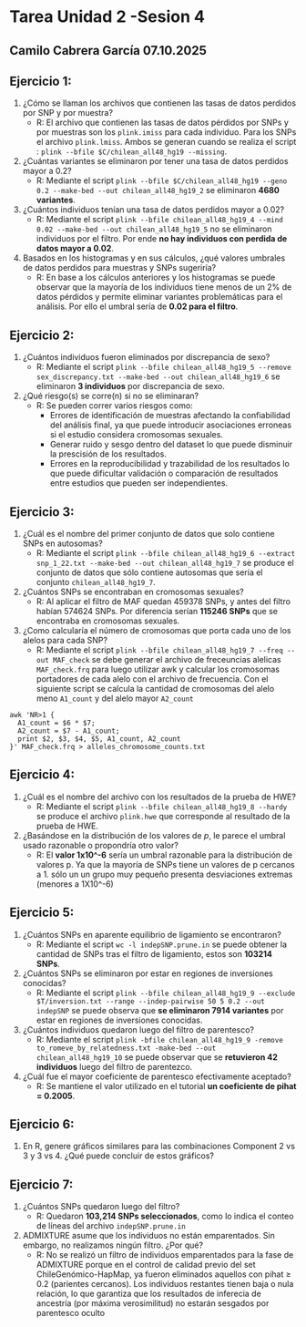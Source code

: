 # **Tarea Unidad 2 -Sesion 4**
**Camilo Cabrera García**
**07.10.2025**
-------------------
## **Ejercicio 1:**

1. ¿Cómo se llaman los archivos que contienen las tasas de datos perdidos por SNP y por muestra?
   * R: El archivo que contienen las tasas de datos pérdidos por SNPs y por muestras son los `plink.imiss` para cada individuo. Para los SNPs el archivo `plink.lmiss`. Ambos se generan cuando se realiza el script : `plink --bfile $C/chilean_all48_hg19 --missing`.
2. ¿Cuántas variantes se eliminaron por tener una tasa de datos perdidos mayor a 0.2?
   * R: Mediante el script `plink --bfile $C/chilean_all48_hg19 --geno 0.2 --make-bed --out chilean_all48_hg19_2` se eliminaron **4680 variantes**.
3. ¿Cuántos individuos tenían una tasa de datos perdidos mayor a 0.02?
   * R: Mediante el script `plink --bfile chilean_all48_hg19_4 --mind 0.02 --make-bed --out chilean_all48_hg19_5` no se eliminaron individuos por el filtro. Por ende **no hay individuos con perdida de datos mayor a 0.02**.
4. Basados en los histogramas y en sus cálculos, ¿qué valores umbrales de datos perdidos para muestras y SNPs sugeriría?
   * R: En base a los cálculos anteriores y los histogramas se puede observar que la mayoría de los individuos tiene menos de un 2% de datos pérdidos y permite eliminar variantes problemáticas para el análisis. Por ello el umbral sería de **0.02 para el filtro**.

## **Ejercicio 2:**

1. ¿Cuántos individuos fueron eliminados por discrepancia de sexo?
   * R: Mediante el script `plink --bfile chilean_all48_hg19_5 --remove sex_discrepancy.txt --make-bed --out chilean_all48_hg19_6` se eliminaron **3 individuos** por discrepancia de sexo. 
2. ¿Qué riesgo(s) se corre(n) si no se eliminaran?
   * R: Se pueden correr varios riesgos como:
       * Errores de identificación de muestras afectando la confiabilidad del análisis final, ya que puede introducir asociaciones erroneas si el estudio considera cromosomas sexuales.
       * Generar ruido y sesgo dentro del dataset lo que puede disminuir la prescisión de los resultados.
       * Errores en la reproducibilidad y trazabilidad de los resultados lo que puede dificultar validación o comparación de resultados entre estudios que pueden ser independientes.

## **Ejercicio 3:**

1. ¿Cuál es el nombre del primer conjunto de datos que solo contiene SNPs en autosomas?
   * R: Mediante el script `plink --bfile chilean_all48_hg19_6 --extract snp_1_22.txt --make-bed --out chilean_all48_hg19_7` se produce el conjunto de datos que sólo contiene autosomas que sería el conjunto `chilean_all48_hg19_7`.
2. ¿Cuántos SNPs se encontraban en cromosomas sexuales?
   * R: Al aplicar el filtro de MAF quedan 459378 SNPs, y antes del filtro habían 574624 SNPs. Por diferencia serían **115246 SNPs** que se encontraba en cromosomas sexuales.
3. ¿Como calcularía el número de cromosomas que porta cada uno de los alelos para cada SNP?
   * R: Mediante el script `plink --bfile chilean_all48_hg19_7 --freq --out MAF_check` se debe generar el archivo de freceuncias alelicas `MAF_check.frq` para luego utilizar awk y calcular los cromosomas portadores de cada alelo con el archivo de frecuencia. Con el siguiente script se calcula la cantidad de cromosomas del alelo meno `A1_count` y del alelo mayor `A2_count`
```
awk 'NR>1 { 
  A1_count = $6 * $7; 
  A2_count = $7 - A1_count; 
  print $2, $3, $4, $5, A1_count, A2_count 
}' MAF_check.frq > alleles_chromosome_counts.txt
```   

## **Ejercicio 4:**

1. ¿Cuál es el nombre del archivo con los resultados de la prueba de HWE?
   * R: Mediante el script `plink --bfile chilean_all48_hg19_8 --hardy` se produce el archivo `plink.hwe` que corresponde al resultado de la prueba de HWE.
2. ¿Basándose en la distribución de los valores de *p*, le parece el umbral usado razonable o propondría otro valor?
   * R: El **valor 1x10^-6** sería un umbral razonable para la distribución de valores p. Ya que la mayoría de SNPs tiene un valores de p cercanos a 1. sólo un un grupo muy pequeño presenta desviaciones extremas (menores a 1X10^-6)

## **Ejercicio 5:**

1. ¿Cuántos SNPs en aparente equilibrio de ligamiento se encontraron?
   * R: Mediante el script `wc -l indepSNP.prune.in` se puede obtener la cantidad de SNPs tras el filtro de ligamiento, estos son **103214 SNPs**.
2. ¿Cuántos SNPs se eliminaron por estar en regiones de inversiones conocidas?
   * R: Mediante el script `plink --bfile chilean_all48_hg19_9 --exclude $T/inversion.txt --range --indep-pairwise 50 5 0.2 --out indepSNP` se puede observa que **se eliminaron 7914 variantes** por estar en regiones de inversiones conocidas.
3. ¿Cuántos individuos quedaron luego del filtro de parentesco?
   * R: Mediante el script `plink -bfile chilean_all48_hg19_9 -remove to_romeve_by_relatedness.txt -make-bed --out chilean_all48_hg19_10` se puede observar que se **retuvieron 42 individuos** luego del filtro de parentezco.
4. ¿Cuál fue el mayor coeficiente de parentesco efectivamente aceptado?
   * R: Se mantiene el valor utilizado en el tutorial **un coeficiente de pihat = 0.2005**.

## **Ejercicio 6:**

1. En R, genere gráficos similares para las combinaciones Component 2 vs 3 y 3 vs 4. ¿Qué puede concluir de estos gráficos?

## **Ejercicio 7:**

1. ¿Cuántos SNPs quedaron luego del filtro?
   * R: Quedaron **103,214 SNPs seleccionados**, como lo indica el conteo de líneas del archivo `indepSNP.prune.in`
3. ADMIXTURE asume que los individuos no están emparentados. Sin embargo, no realizamos ningún filtro. ¿Por qué?
   * R: No se realizó un filtro de individuos emparentados para la fase de ADMIXTURE porque en el control de calidad previo del set ChileGenómico-HapMap, ya fueron eliminados aquellos con pihat ≥ 0.2 (parientes cercanos). Los individuos restantes tienen baja o nula relación, lo que garantiza que los resultados de inferecia de ancestría (por máxima verosimilitud) no estarán sesgados por parentesco oculto
